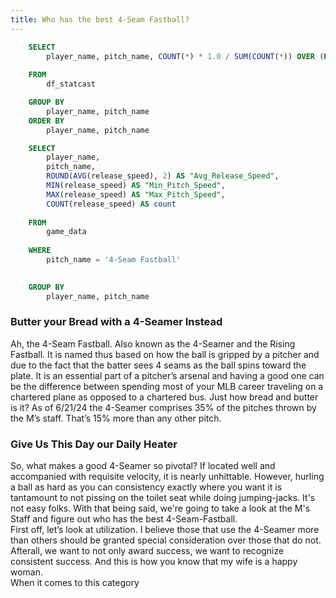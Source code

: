 ```yaml
---
title: Who has the best 4-Seam Fastball?
---
```


```sql 4_seamer_perc
    SELECT 
        player_name, pitch_name, COUNT(*) * 1.0 / SUM(COUNT(*)) OVER (PARTITION BY player_name) AS "Percent Thrown"
    
    FROM 
        df_statcast

    GROUP BY 
        player_name, pitch_name
    ORDER BY 
        player_name, pitch_name
```

```sql pitch_speed_agg
    SELECT 
        player_name,
        pitch_name,
        ROUND(AVG(release_speed), 2) AS "Avg_Release_Speed", 
        MIN(release_speed) AS "Min_Pitch_Speed", 
        MAX(release_speed) AS "Max_Pitch_Speed", 
        COUNT(release_speed) AS count 
    
    FROM 
        game_data 
    
    WHERE 
        pitch_name = '4-Seam Fastball'
    

    GROUP BY 
        player_name, pitch_name
```

### Butter your Bread with a 4-Seamer Instead
Ah, the 4-Seam Fastball.  Also known as the 4-Seamer and the Rising Fastball.  It is named thus based on how the ball is gripped by a pitcher and due to the fact that the batter sees 4 seams as the ball spins toward the plate. It is an essential part of a pitcher’s arsenal and having a good one can be the difference between spending most of your MLB career traveling on a chartered plane as opposed to a chartered bus.  Just how bread and butter is it? As of 6/21/24 the 4-Seamer comprises 35% of the pitches thrown by the M’s staff.  That’s 15% more than any other pitch.  

### Give Us This Day our Daily Heater<br>
So, what makes a good 4-Seamer so pivotal? If located well and accompanied with requisite velocity, it is nearly unhittable. However, hurling a ball as hard as you can consistency exactly where you want it is tantamount to not pissing on the toilet seat while doing jumping-jacks. It's not easy folks. With that being said, we're going to take a look at the M's Staff and figure out who has the best 4-Seam-Fastball.  
First off, let’s look at utilization.  I believe those that use the 4-Seamer more than others should be granted special consideration over those that do not.  Afterall, we want to not only award success, we want to recognize consistent success. And this is how you know that my wife is a happy woman.<br>
When it comes to this category 


<BarChart 
    data={4_seamer_perc}
    x=player_name
    y=Percent_Thrown
    swapXY=true
    series = "pitch_name"
    title="Percentage of 4-Seam Fastballs"
/>


<BarChart 
    data={pitch_speed_agg}
    x=player_name
    y=Avg_Release_Speed
    swapXY=true
    title="Average Release Speed"
/>